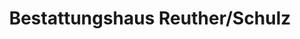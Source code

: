 ---
title: "Bestattungshaus Reuther/Schulz"
url: /luechow/bestattungshaus-reuther-schulz/
shop: Bestattungen
---